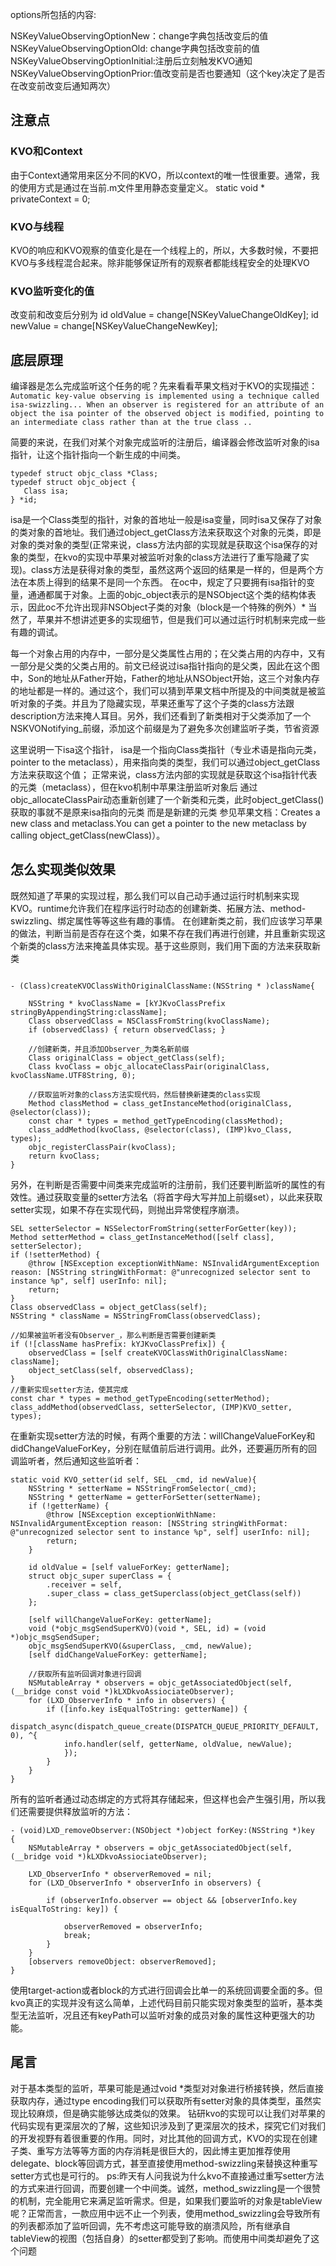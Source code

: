 
options所包括的内容:

  NSKeyValueObservingOptionNew：change字典包括改变后的值
  NSKeyValueObservingOptionOld:   change字典包括改变前的值
  NSKeyValueObservingOptionInitial:注册后立刻触发KVO通知
  NSKeyValueObservingOptionPrior:值改变前是否也要通知（这个key决定了是否在改变前改变后通知两次）

## 注意点

### KVO和Context
由于Context通常用来区分不同的KVO，所以context的唯一性很重要。通常，我的使用方式是通过在当前.m文件里用静态变量定义。
static void * privateContext = 0;
### KVO与线程
KVO的响应和KVO观察的值变化是在一个线程上的，所以，大多数时候，不要把KVO与多线程混合起来。除非能够保证所有的观察者都能线程安全的处理KVO
### KVO监听变化的值
改变前和改变后分别为
id oldValue = change[NSKeyValueChangeOldKey];
id newValue = change[NSKeyValueChangeNewKey];


## 底层原理

编译器是怎么完成监听这个任务的呢？先来看看苹果文档对于KVO的实现描述：
`Automatic key-value observing is implemented using a technique called isa-swizzling... When an observer is registered for an attribute of an object the isa pointer of the observed object is modified, pointing to an intermediate class rather than at the true class ..
`

简要的来说，在我们对某个对象完成监听的注册后，编译器会修改监听对象的isa指针，让这个指针指向一个新生成的中间类。

```objc
typedef struct objc_class *Class;
typedef struct objc_object {
   Class isa;
} *id;
```

isa是一个Class类型的指针，对象的首地址一般是isa变量，同时isa又保存了对象的类对象的首地址。我们通过object_getClass方法来获取这个对象的元类，即是对象的类对象的类型(正常来说，class方法内部的实现就是获取这个isa保存的对象的类型，在kvo的实现中苹果对被监听对象的class方法进行了重写隐藏了实现)。class方法是获得对象的类型，虽然这两个返回的结果是一样的，但是两个方法在本质上得到的结果不是同一个东西。
在oc中，规定了只要拥有isa指针的变量，通通都属于对象。上面的objc_object表示的是NSObject这个类的结构体表示，因此oc不允许出现非NSObject子类的对象（block是一个特殊的例外）*
当然了，苹果并不想讲述更多的实现细节，但是我们可以通过运行时机制来完成一些有趣的调试。

每一个对象占用的内存中，一部分是父类属性占用的；在父类占用的内存中，又有一部分是父类的父类占用的。前文已经说过isa指针指向的是父类，因此在这个图中，Son的地址从Father开始，Father的地址从NSObject开始，这三个对象内存的地址都是一样的。通过这个，我们可以猜到苹果文档中所提及的中间类就是被监听对象的子类。并且为了隐藏实现，苹果还重写了这个子类的class方法跟description方法来掩人耳目。另外，我们还看到了新类相对于父类添加了一个NSKVONotifying_前缀，添加这个前缀是为了避免多次创建监听子类，节省资源

这里说明一下isa这个指针， isa是一个指向Class类指针（专业术语是指向元类，pointer to the metaclass），用来指向类的类型，我们可以通过object_getClass方法来获取这个值； 正常来说，class方法内部的实现就是获取这个isa指针代表的元类（metaclass），但在kvo机制中苹果注册监听对象后 通过objc_allocateClassPair动态重新创建了一个新类和元类，此时object_getClass()获取的事就不是原来isa指向的元类 而是是新建的元类 参见苹果文档：Creates a new class and metaclass.You can get a pointer to the new metaclass by calling object_getClass(newClass)）。


## 怎么实现类似效果

既然知道了苹果的实现过程，那么我们可以自己动手通过运行时机制来实现KVO。runtime允许我们在程序运行时动态的创建新类、拓展方法、method-swizzling、绑定属性等等这些有趣的事情。
在创建新类之前，我们应该学习苹果的做法，判断当前是否存在这个类，如果不存在我们再进行创建，并且重新实现这个新类的class方法来掩盖具体实现。基于这些原则，我们用下面的方法来获取新类

```objc

- (Class)createKVOClassWithOriginalClassName:(NSString * )className{

    NSString * kvoClassName = [kYJKvoClassPrefix stringByAppendingString:className];
    Class observedClass = NSClassFromString(kvoClassName);
    if (observedClass) { return observedClass; }

    //创建新类，并且添加Observer_为类名新前缀
    Class originalClass = object_getClass(self);
    Class kvoClass = objc_allocateClassPair(originalClass, kvoClassName.UTF8String, 0);

    //获取监听对象的class方法实现代码，然后替换新建类的class实现
    Method classMethod = class_getInstanceMethod(originalClass, @selector(class));
    const char * types = method_getTypeEncoding(classMethod);
    class_addMethod(kvoClass, @selector(class), (IMP)kvo_Class, types);
    objc_registerClassPair(kvoClass);
    return kvoClass;
}
```

另外，在判断是否需要中间类来完成监听的注册前，我们还要判断监听的属性的有效性。通过获取变量的setter方法名（将首字母大写并加上前缀set），以此来获取setter实现，如果不存在实现代码，则抛出异常使程序崩溃。

```objc
SEL setterSelector = NSSelectorFromString(setterForGetter(key));
Method setterMethod = class_getInstanceMethod([self class], setterSelector);
if (!setterMethod) {
    @throw [NSException exceptionWithName: NSInvalidArgumentException reason: [NSString stringWithFormat: @"unrecognized selector sent to instance %p", self] userInfo: nil];
    return;
}
Class observedClass = object_getClass(self);
NSString * className = NSStringFromClass(observedClass);

//如果被监听者没有Observer_，那么判断是否需要创建新类
if (![className hasPrefix: kYJKvoClassPrefix]) {
    observedClass = [self createKVOClassWithOriginalClassName: className];
    object_setClass(self, observedClass);
}
//重新实现setter方法，使其完成
const char * types = method_getTypeEncoding(setterMethod);
class_addMethod(observedClass, setterSelector, (IMP)KVO_setter, types);
```

在重新实现setter方法的时候，有两个重要的方法：willChangeValueForKey和didChangeValueForKey，分别在赋值前后进行调用。此外，还要遍历所有的回调监听者，然后通知这些监听者：

```objc
static void KVO_setter(id self, SEL _cmd, id newValue){
    NSString * setterName = NSStringFromSelector(_cmd);
    NSString * getterName = getterForSetter(setterName);
    if (!getterName) {
        @throw [NSException exceptionWithName: NSInvalidArgumentException reason: [NSString stringWithFormat: @"unrecognized selector sent to instance %p", self] userInfo: nil];
        return;
    }

    id oldValue = [self valueForKey: getterName];
    struct objc_super superClass = {
        .receiver = self,
        .super_class = class_getSuperclass(object_getClass(self))
    };

    [self willChangeValueForKey: getterName];
    void (*objc_msgSendSuperKVO)(void *, SEL, id) = (void *)objc_msgSendSuper;
    objc_msgSendSuperKVO(&superClass, _cmd, newValue);
    [self didChangeValueForKey: getterName];

    //获取所有监听回调对象进行回调
    NSMutableArray * observers = objc_getAssociatedObject(self, (__bridge const void *)kLXDkvoAssiociateObserver);
    for (LXD_ObserverInfo * info in observers) {
        if ([info.key isEqualToString: getterName]) {        
            dispatch_async(dispatch_queue_create(DISPATCH_QUEUE_PRIORITY_DEFAULT, 0), ^{
            info.handler(self, getterName, oldValue, newValue);
            });
        }
    }
}
```

所有的监听者通过动态绑定的方式将其存储起来，但这样也会产生强引用，所以我们还需要提供释放监听的方法：

```objc
- (void)LXD_removeObserver:(NSObject *)object forKey:(NSString *)key
{
    NSMutableArray * observers = objc_getAssociatedObject(self, (__bridge void *)kLXDkvoAssiociateObserver);

    LXD_ObserverInfo * observerRemoved = nil;
    for (LXD_ObserverInfo * observerInfo in observers) {

        if (observerInfo.observer == object && [observerInfo.key isEqualToString: key]) {

            observerRemoved = observerInfo;
            break;
        }
    }
    [observers removeObject: observerRemoved];
}
```
使用target-action或者block的方式进行回调会比单一的系统回调要全面的多。但kvo真正的实现并没有这么简单，上述代码目前只能实现对象类型的监听，基本类型无法监听，况且还有keyPath可以监听对象的成员对象的属性这种更强大的功能。

## 尾言
对于基本类型的监听，苹果可能是通过void *类型对对象进行桥接转换，然后直接获取内存，通过type encoding我们可以获取所有setter对象的具体类型，虽然实现比较麻烦，但是确实能够达成类似的效果。
钻研kvo的实现可以让我们对苹果的代码实现有更深层次的了解，这些知识涉及到了更深层次的技术，探究它们对我们的开发视野有着很重要的作用。同时，对比其他的回调方式，KVO的实现在创建子类、重写方法等等方面的内存消耗是很巨大的，因此博主更加推荐使用delegate、block等回调方式，甚至直接使用method-swizzling来替换这种重写setter方式也是可行的。
ps:昨天有人问我说为什么kvo不直接通过重写setter方法的方式来进行回调，而要创建一个中间类。诚然，method_swizzling是一个很赞的机制，完全能用它来满足监听需求。但是，如果我们要监听的对象是tableView呢？正常而言，一款应用中远不止一个列表，使用method_swizzling会导致所有的列表都添加了监听回调，先不考虑这可能导致的崩溃风险，所有继承自tableView的视图（包括自身）的setter都受到了影响。而使用中间类却避免了这个问题
